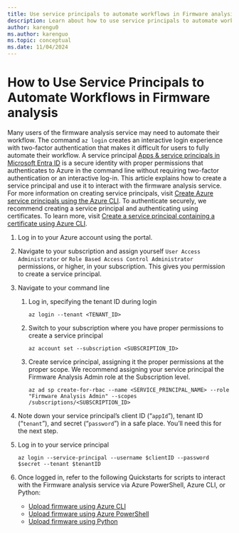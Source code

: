 ```yaml
---
title: Use service principals to automate workflows in Firmware analysis
description: Learn about how to use service principals to automate workflows for Firmware Analysis.
author: karengu0
ms.author: karenguo
ms.topic: conceptual
ms.date: 11/04/2024
---
```


# How to Use Service Principals to Automate Workflows in Firmware analysis

Many users of the firmware analysis service may need to automate their workflow. The command `az login` creates an interactive login experience with two-factor authentication that makes it difficult for users to fully automate their workflow. A service principal [Apps & service principals in Microsoft Entra ID](/entra/identity-platform/app-objects-and-service-principals) is a secure identity with proper permissions that authenticates to Azure in the command line without requiring two-factor authentication or an interactive log-in. This article explains how to create a service principal and use it to interact with the firmware analysis service. For more information on creating service principals, visit [Create Azure service principals using the Azure CLI](/cli/azure/azure-cli-sp-tutorial-1#create-a-service-principal). To authenticate securely, we recommend creating a service principal and authenticating using certificates. To learn more, visit [Create a service principal containing a certificate using Azure CLI](/cli/azure/azure-cli-sp-tutorial-3).

1. Log in to your Azure account using the portal.

2. Navigate to your subscription and assign yourself `User Access Administrator` or `Role Based Access Control Administrator` permissions, or higher, in your subscription. This gives you permission to create a service principal.

3.	Navigate to your command line

    1. Log in, specifying the tenant ID during login

        ```azurecli
        az login --tenant <TENANT_ID>
        ```

    3. Switch to your subscription where you have proper permissions to create a service principal
        
        ```azurecli
        az account set --subscription <SUBSCRIPTION_ID>
        ```

    5. Create service principal, assigning it the proper permissions at the proper scope. We recommend assigning your service principal the Firmware Analysis Admin role at the Subscription level.

        ```azurecli
        az ad sp create-for-rbac --name <SERVICE_PRINCIPAL_NAME> --role "Firmware Analysis Admin" --scopes /subscriptions/<SUBSCRIPTION_ID>
        ```

4.	Note down your service principal’s client ID (“`appId`”), tenant ID (“`tenant`”), and secret (“`password`”) in a safe place. You’ll need this for the next step.

5.	Log in to your service principal

    ```azurecli
    az login --service-principal --username $clientID --password $secret --tenant $tenantID
    ```

6.	Once logged in, refer to the following Quickstarts for scripts to interact with the Firmware analysis service via Azure PowerShell, Azure CLI, or Python:
    - [Upload firmware using Azure CLI](quickstart-upload-firmware-using-azure-command-line-interface.md)
    - [Upload firmware using Azure PowerShell](quickstart-upload-firmware-using-powershell.md)
    - [Upload firmware using Python](quickstart-upload-firmware-using-python.md)


